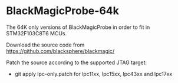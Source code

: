 # BlackMagicProbe-64k

The 64K only versions of BlackMagicProbe in order to fit in STM32F103C8T6 MCUs.

Download the source code from https://github.com/blacksphere/blackmagic/

Patch the source according to the supported JTAG target:

- git apply lpc-only.patch for lpc11xx, lpc15xx, lpc43xx and lpc17xx
